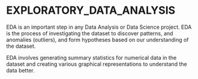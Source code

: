 # EXPLORATORY_DATA_ANALYSIS
EDA is an important step in any Data Analysis or Data Science project. EDA is the process of investigating the dataset to discover patterns, and anomalies (outliers), and form hypotheses based on our understanding of the dataset.

EDA involves generating summary statistics for numerical data in the dataset and creating various graphical representations to understand the data better.
